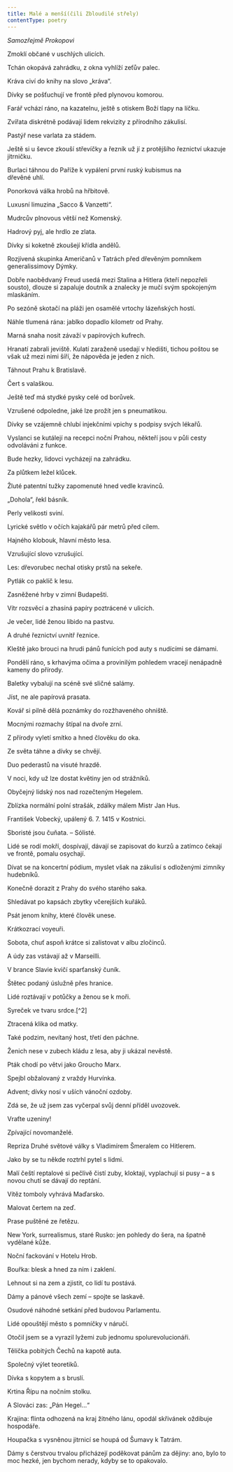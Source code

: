 ```yaml
---
title: Malé a menší(čili Zbloudilé střely)
contentType: poetry
---
```


<section>

_Samozřejmě Prokopovi_

Zmoklí občané v uschlých ulicích.

Tchán okopává zahrádku, z okna vyhlíží zeťův palec.

Kráva civí do knihy na slovo „kráva“.

Dívky se pošťuchují ve frontě před plynovou komorou.

Farář vchází ráno, na kazatelnu, ještě s otiskem Boží tlapy na líčku.

Zvířata diskrétně podávají lidem rekvizity z přírodního zákulisí.

Pastýř nese varlata za stádem.

Ještě si u ševce zkouší střevíčky a řezník už jí z protějšího řeznictví ukazuje jitrničku.

Burlaci táhnou do Paříže k vypálení první ruský kubismus na  
dřevěné uhlí.

Ponorková válka hrobů na hřbitově.

Luxusní limuzina „Sacco & Vanzetti“.

Mudrcův plnovous větší než Komenský.

Hadrový pyj, ale hrdlo ze zlata.

Dívky si koketně zkoušejí křídla andělů.

Rozjívená skupinka Američanů v Tatrách před dřevěným pomníkem generalissimovy Dýmky.

Dobře naobědvaný Freud usedá mezi Stalina a Hitlera (kteří nepozřeli sousto), dlouze si zapaluje doutník a znalecky je mučí svým spokojeným mlaskáním.

Po sezóně skotačí na pláži jen osamělé vrtochy lázeňských hostí.

Náhle tlumená rána: jablko dopadlo kilometr od Prahy.

Marná snaha nosit závaží v papírových kufrech.

Hranatí zabrali jeviště. Kulatí zaraženě usedají v hledišti, tichou poštou se však už mezi nimi šíří, že nápověda je jeden z nich.

Táhnout Prahu k Bratislavě.

Čert s valaškou.

Ještě teď má stydké pysky celé od borůvek.

Vzrušené odpoledne, jaké lze prožít jen s pneumatikou.

Dívky se vzájemně chlubí injekčními vpichy s podpisy svých lékařů.

Vyslanci se kutálejí na recepci noční Prahou, někteří jsou v půli cesty odvoláváni z funkce.

Bude hezky, lidovci vycházejí na zahrádku.

Za plůtkem ležel klůcek.

Žluté patentní tužky zapomenuté hned vedle kravinců.

„Dohola“, řekl básník.

Perly velikosti sviní.

Lyrické světlo v očích kajakářů pár metrů před cílem.

Hajného klobouk, hlavní město lesa.

Vzrušující slovo vzrušující.

Les: dřevorubec nechal otisky prstů na sekeře.

Pytlák co paklíč k lesu.

Zasněžené hrby v zimní Budapešti.

Vítr rozsvěcí a zhasíná papíry poztrácené v ulicích.

Je večer, lidé ženou libido na pastvu.

A druhé řeznictví uvnitř řeznice.

Kleště jako brouci na hrudi pánů funících pod auty s nudícími se dámami.

Pondělí ráno, s krhavýma očima a provinilým pohledem vracejí nenápadně kameny do přírody.

Baletky vybalují na scéně své sličné salámy.

Jíst, ne ale papírová prasata.

Kovář si pilně dělá poznámky do rozžhaveného ohniště.

Mocnými rozmachy štípal na dvoře zrní.

Z přírody vyletí smítko a hned člověku do oka.

Ze světa táhne a dívky se chvějí.

Duo pederastů na visuté hrazdě.

V noci, kdy už lze dostat květiny jen od strážníků.

Obyčejný lidský nos nad rozečteným Hegelem.

Zblízka normální polní strašák, zdálky málem Mistr Jan Hus.

František Vobecký, upálený 6. 7. 1415 v Kostnici.

Sboristé jsou čuňata. – Sólisté.

Lidé se rodí mokří, dospívají, dávají se zapisovat do kurzů a zatímco čekají ve frontě, pomalu osychají.

Dívat se na koncertní pódium, myslet však na zákulisí s odloženými zimníky hudebníků.

Konečně dorazit z Prahy do svého starého saka.

Shledávat po kapsách zbytky včerejších kuřáků.

Psát jenom knihy, které člověk unese.

Krátkozrací voyeuři.

Sobota, chuť aspoň krátce si zalistovat v albu zločinců.

A údy zas vstávají až v Marseilli.

V brance Slavie kvičí sparťanský čuník.

Štětec podaný úslužně přes hranice.

Lidé roztávají v potůčky a ženou se k moři.

Syreček ve tvaru srdce.[^2]

Ztracená klika od matky.

Také podzim, nevítaný host, třetí den páchne.

Ženich nese v zubech kládu z lesa, aby ji ukázal nevěstě.

Pták chodí po větvi jako Groucho Marx.

Spejbl obžalovaný z vraždy Hurvínka.

Advent; dívky nosí v uších vánoční ozdoby.

Zdá se, že už jsem zas vyčerpal svůj denní příděl uvozovek.

Vraťte uzeniny!

Zpívající novomanželé.

Repriza Druhé světové války s Vladimírem Šmeralem co Hitlerem.

Jako by se tu někde roztrhl pytel s lidmi.

Malí čeští reptalové si pečlivě čistí zuby, kloktají, vyplachují si pusy – a s novou chutí se dávají do reptání.

Vítěz tomboly vyhrává Maďarsko.

Malovat čertem na zeď.

Prase puštěné ze řetězu.

New York, surrealismus, staré Rusko: jen pohledy do šera, na špatně vydělané kůže.

Noční fackování v Hotelu Hrob.

Bouřka: blesk a hned za ním i zaklení.

Lehnout si na zem a zjistit, co lidí tu postává.

Dámy a pánové všech zemí – spojte se laskavě.

Osudové náhodné setkání před budovou Parlamentu.

Lidé opouštějí město s pomníčky v náručí.

Otočil jsem se a vyrazil lyžemi zub jednomu spolurevolucionáři.

Tělíčka pobitých Čechů na kapotě auta.

Společný výlet teoretiků.

Dívka s kopytem a s bruslí.

Krtina Řípu na nočním stolku.

A Slováci zas: „Pán Hegel…“

Krajina: flinta odhozená na kraj žitného lánu, opodál skřivánek oždibuje hospodáře.

Houpačka s vysněnou jitrnicí se houpá od Šumavy k Tatrám.

Dámy s čerstvou trvalou přicházejí poděkovat pánům za dějiny: ano, bylo to moc hezké, jen bychom nerady, kdyby se to opakovalo.

</section>

